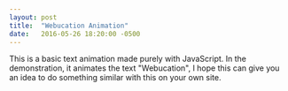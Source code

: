 ```yaml
---
layout: post
title:  "Webucation Animation"
date:   2016-05-26 18:20:00 -0500
---
```

[See how it animates here.]: https://mingli039.github.io/animation

This is a basic text animation made purely with JavaScript. In the demonstration, it animates the text "Webucation", I hope this can give you an idea to do something similar with this on your own site.
